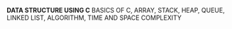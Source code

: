 **DATA STRUCTURE USING C**
BASICS OF C, 
ARRAY, 
STACK, 
HEAP, 
QUEUE, 
LINKED LIST, 
ALGORITHM, 
TIME AND SPACE COMPLEXITY
